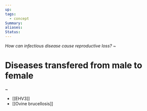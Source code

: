 ```yaml
---
up: 
tags:
  - concept
Summary: 
aliases: 
Status:
---
```

*How can infectious disease cause reproductive loss?*
~
# Diseases transfered from male to female
~
- [[EHV3]]
- [[Ovine brucellosis]]
<!--SR:!2025-03-14,4,270-->